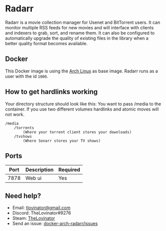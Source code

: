 # Radarr

Radarr is a movie collection manager for Usenet and BitTorrent users. It can monitor multiple RSS feeds for new movies and will interface with clients and indexers to grab, sort, and rename them. It can also be configured to automatically upgrade the quality of existing files in the library when a better quality format becomes available.

## Docker

This Docker image is using the [Arch Linux](https://hub.docker.com/_/archlinux/) as base image. Radarr runs as a user with the id `1000`.

## How to get hardlinks working

Your directory structure should look like this:
You want to pass /media to the container. If you use two different volumes hardlinks and atomic moves will not work.

```
/media
    /torrents
        (Where your torrent client stores your downloads)
    /tvshows
        (Where Sonarr stores your TV shows)
```

## Ports

| Port | Description | Required |
| ---- | ----------- | -------- |
| 7878 | Web ui      | Yes      |

## Need help?

- Email: [tlovinator@gmail.com](mailto:tlovinator@gmail.com)
- Discord: TheLovinator#9276
- Steam: [TheLovinator](https://steamcommunity.com/id/TheLovinator/)
- Send an issue: [docker-arch-radarr/issues](https://github.com/TheLovinator1/docker-arch-radarr/issues)
